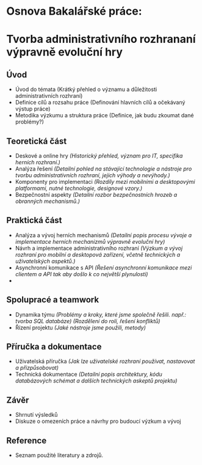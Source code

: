 # Osnova Bakalářské práce:
# Tvorba administrativního rozhrananí výpravně evoluční hry

## Úvod
- Úvod do témata (Krátký přehled o významu a důležitosti administrativních rozhraní)
- Definice cílů a rozsahu práce (Definování hlavních cílů a očekávaný výstup práce)
- Metodika výzkumu a struktura práce (Definice, jak budu zkoumat dané problémy?)

## Teoretická část
- Deskové a online hry
	*(Historický přehled, význam pro IT, specifika herních rozhraní.)*
- Analýza řešení
	*(Detailní pohled na stávající technologie a nástroje pro tvorbu administrativních rozhraní, jejich výhody a nevýhody.)*
- Komponenty pro implementaci
	*(Rozdíly mezi mobilními a desktopovými platformami, nutné technologie, designové vzory.)*
- Bezpečnostní aspekty
	*(Detailní rozbor bezpečnostních hrozeb a obranných mechanismů.)*

## Praktická část
- Analýza a vývoj herních mechanismů
	*(Detailní popis procesu vývoje a implementace herních mechanizmů výpravně evoluční hry)*
- Návrh a implementace administrativního rozhraní
	*(Výzkum a vývoj rozhraní pro mobilní a desktopová zařízení, včetně technických a uživatelských aspektů.)*
- Asynchronní komunikace s API
	*(Řešení asynchronní komunikace mezi clientem a API tak aby došlo k co největší plynulosti)*
- 

## Spolupracé a teamwork
- Dynamika týmu
	*(Problémy a kroky, které jsme společně řešili. např.: tvorba SQL databáze)*
	*(Rozdělení do rolí, řešení konfliktů)*
- Řízení projektu
	*(Jaké nástroje jsme použili, metody)*

## Příručka a dokumentace
- Uživatelská příručka
	*(Jak lze uživatelské rozhraní používat, nastavovat a přizpůsobovat)*
- Technická dokumentace
	*(Detailní popis architektury, kódu databázových schémat a dalších technických askeptů projektu)*

## Závěr
- Shrnutí výsledků
- Diskuze o omezeních práce a návrhy pro budoucí výzkum a vývoj

## Reference
- Seznam použité literatury a zdrojů.